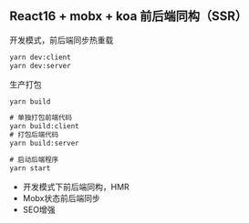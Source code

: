 ## React16 + mobx + koa 前后端同构（SSR）

开发模式，前后端同步热重载
```cmd
yarn dev:client
yarn dev:server
```

生产打包
```cmd
yarn build

# 单独打包前端代码
yarn build:client
# 打包后端代码
yarn build:server

# 启动后端程序
yarn start
```

* 开发模式下前后端同构，HMR
* Mobx状态前后端同步
* SEO增强

